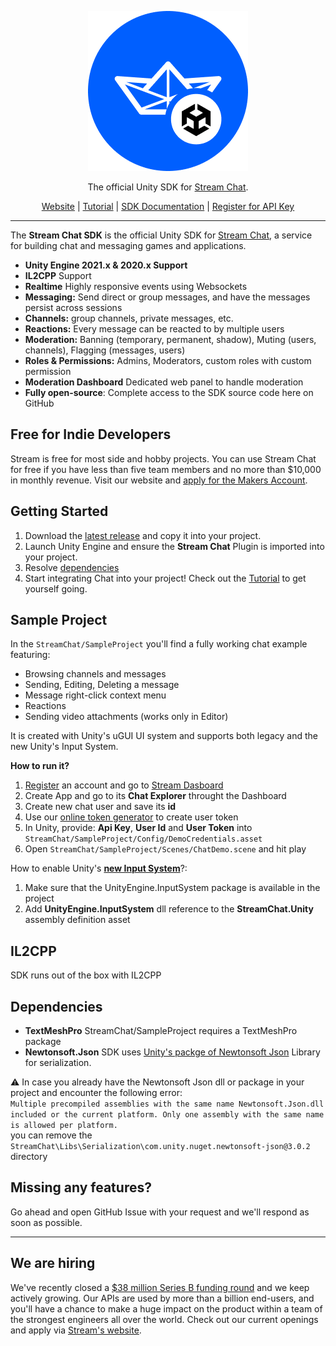 ﻿<p align="center">
  <img src="ReadmeAssets/256px.png"/>
</p>

<p align="center">
    The official Unity SDK for <a href="https://getstream.io/chat/sdk/unity/">Stream Chat</a>.
</p>

<p align="center">
    <a href="https://getstream.io/chat/sdk/unity/">Website</a>
    |
    <a href="https://getstream.io/chat/unity/tutorial/">Tutorial</a>
    |
    <a href="https://getstream.io/chat/docs/unity/?language=unity">SDK Documentation</a>
    |
    <a href="https://getstream.io/chat/trial/">Register for API Key</a>
</p>

---

The **Stream Chat SDK** is the official Unity SDK for [Stream Chat](https://getstream.io/chat/sdk/unity/), a service for building chat and messaging games and applications.

- **Unity Engine 2021.x & 2020.x Support**
- **IL2CPP** Support
- **Realtime** Highly responsive events using Websockets
- **Messaging:** Send direct or group messages, and have the messages persist across sessions
- **Channels:** group channels, private messages, etc.
- **Reactions:** Every message can be reacted to by multiple users
- **Moderation:** Banning (temporary, permanent, shadow), Muting (users, channels), Flagging (messages, users)
- **Roles & Permissions:** Admins, Moderators, custom roles with custom permission
- **Moderation Dashboard** Dedicated web panel to handle moderation
- **Fully open-source**: Complete access to the SDK source code here on GitHub

## Free for Indie Developers

Stream is free for most side and hobby projects. You can use Stream Chat for free if you have less than five team members and no more than $10,000 in monthly revenue. Visit our website and [apply for the Makers Account](https://getstream.io/maker-account/).

## Getting Started

1. Download the [latest release](https://github.com/GetStream/stream-chat-unity/releases/latest) and copy it into your project.
2. Launch Unity Engine and ensure the **Stream Chat** Plugin is imported into your project.
3. Resolve [dependencies](https://github.com/GetStream/stream-chat-unity#dependencies)
4. Start integrating Chat into your project! Check out the [Tutorial](https://getstream.io/chat/unity/tutorial/) to get yourself going.

## Sample Project

In the `StreamChat/SampleProject` you'll find a fully working chat example featuring:
- Browsing channels and messages
- Sending, Editing, Deleting a message
- Message right-click context menu
- Reactions
- Sending video attachments (works only in Editor)

It is created with Unity's uGUI UI system and supports both legacy and the new Unity's Input System. 

**How to run it?**
1. [Register](https://getstream.io/try-for-free/) an account and go to [Stream Dasboard](https://getstream.io/dashboard/)
2. Create App and go to its **Chat Explorer** throught the Dashboard
3. Create new chat user and save its **id**
4. Use our [online token generator](https://getstream.io/chat/docs/unity/tokens_and_authentication/?language=unity#manually-generating-tokens) to create user token
5. In Unity, provide: **Api Key**, **User Id** and **User Token** into `StreamChat/SampleProject/Config/DemoCredentials.asset`
6. Open `StreamChat/SampleProject/Scenes/ChatDemo.scene` and hit play

How to enable Unity's **[new Input System](https://docs.unity3d.com/Packages/com.unity.inputsystem@1.0/manual/index.html)**?:
1. Make sure that the UnityEngine.InputSystem package is available in the project
2. Add **UnityEngine.InputSystem** dll reference to the **StreamChat.Unity** assembly definition asset

## IL2CPP
SDK runs out of the box with IL2CPP

## Dependencies

- **TextMeshPro** StreamChat/SampleProject requires a TextMeshPro package
- **Newtonsoft.Json** SDK uses [Unity's packge of Newtonsoft Json]([com.unity.nuget.newtonsoft-json@3.0](https://docs.unity3d.com/Packages/com.unity.nuget.newtonsoft-json@3.0/manual/index.html)) Library for serialization.

:warning: In case you already have the Newtonsoft Json dll or package in your project and encounter the following error:<br>
`Multiple precompiled assemblies with the same name Newtonsoft.Json.dll included or the current platform. Only one assembly with the same name is allowed per platform.`
<br>you can remove the `StreamChat\Libs\Serialization\com.unity.nuget.newtonsoft-json@3.0.2` directory

## Missing any features?
Go ahead and open GitHub Issue with your request and we'll respond as soon as possible.

---

## We are hiring

We've recently closed a [\$38 million Series B funding round](https://techcrunch.com/2021/03/04/stream-raises-38m-as-its-chat-and-activity-feed-apis-power-communications-for-1b-users/) and we keep actively growing.
Our APIs are used by more than a billion end-users, and you'll have a chance to make a huge impact on the product within a team of the strongest engineers all over the world.
Check out our current openings and apply via [Stream's website](https://getstream.io/team/#jobs).
